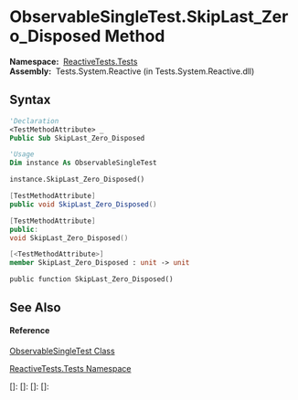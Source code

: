 # ObservableSingleTest.SkipLast\_Zero\_Disposed Method

**Namespace:**  [ReactiveTests.Tests](ReactiveTests.Tests\ReactiveTests.Tests.md)  
**Assembly:**  Tests.System.Reactive (in Tests.System.Reactive.dll)

## Syntax

```vb
'Declaration
<TestMethodAttribute> _
Public Sub SkipLast_Zero_Disposed
```

```vb
'Usage
Dim instance As ObservableSingleTest

instance.SkipLast_Zero_Disposed()
```

```csharp
[TestMethodAttribute]
public void SkipLast_Zero_Disposed()
```

```c++
[TestMethodAttribute]
public:
void SkipLast_Zero_Disposed()
```

```fsharp
[<TestMethodAttribute>]
member SkipLast_Zero_Disposed : unit -> unit 
```

```jscript
public function SkipLast_Zero_Disposed()
```

## See Also

#### Reference

[ObservableSingleTest Class](ObservableSingleTest\ObservableSingleTest.md)

[ReactiveTests.Tests Namespace](ReactiveTests.Tests\ReactiveTests.Tests.md)

[]: 
[]: 
[]: 
[]: 